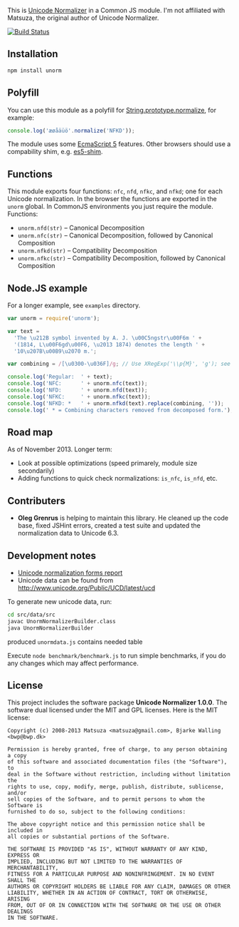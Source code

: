 This is [Unicode Normalizer] in a Common JS module. I'm not affiliated with Matsuza, the original author of Unicode Normalizer.

[![Build Status](https://travis-ci.org/walling/unorm.png?branch=master)](https://travis-ci.org/walling/unorm)


Installation
------------

```bash
npm install unorm
```

Polyfill
--------

You can use this module as a polyfill for [String.prototype.normalize], for example:

```javascript
console.log('æøåäüö'.normalize('NFKD'));
```

The module uses some [EcmaScript 5](http://kangax.github.io/es5-compat-table/) features. Other browsers should use a compability shim, e.g. [es5-shim](https://github.com/kriskowal/es5-shim).

Functions
---------

This module exports four functions: `nfc`, `nfd`, `nfkc`, and `nfkd`; one for each Unicode normalization. In the browser the functions are exported in the `unorm` global. In CommonJS environments you just require the module. Functions:

 *  `unorm.nfd(str)` – Canonical Decomposition
 *  `unorm.nfc(str)` – Canonical Decomposition, followed by Canonical Composition
 *  `unorm.nfkd(str)` – Compatibility Decomposition
 *  `unorm.nfkc(str)` – Compatibility Decomposition, followed by Canonical Composition


Node.JS example
---------------

For a longer example, see `examples` directory.

```javascript
var unorm = require('unorm');

var text =
  'The \u212B symbol invented by A. J. \u00C5ngstr\u00F6m ' +
  '(1814, L\u00F6gd\u00F6, \u2013 1874) denotes the length ' +
  '10\u207B\u00B9\u2070 m.';

var combining = /[\u0300-\u036F]/g; // Use XRegExp('\\p{M}', 'g'); see example.js.

console.log('Regular:  ' + text);
console.log('NFC:      ' + unorm.nfc(text));
console.log('NFD:      ' + unorm.nfd(text));
console.log('NFKC:     ' + unorm.nfkc(text));
console.log('NFKD: *   ' + unorm.nfkd(text).replace(combining, ''));
console.log(' * = Combining characters removed from decomposed form.');
```


Road map
--------

As of November 2013. Longer term:

- Look at possible optimizations (speed primarely, module size secondarily)
- Adding functions to quick check normalizations: `is_nfc`, `is_nfd`, etc.


Contributers
------------

 - **Oleg Grenrus** is helping to maintain this library. He cleaned up the code base, fixed JSHint errors, created a test suite and updated the normalization data to Unicode 6.3.


Development notes
-----------------

- [Unicode normalization forms report](http://www.unicode.org/reports/tr15/)
- Unicode data can be found from http://www.unicode.org/Public/UCD/latest/ucd

To generate new unicode data, run:
```sh
cd src/data/src
javac UnormNormalizerBuilder.class
java UnormNormalizerBuilder
```
produced `unormdata.js` contains needed table

Execute `node benchmark/benchmark.js` to run simple benchmarks, if you do any changes which may affect performance.

License
-------

This project includes the software package **Unicode Normalizer 1.0.0**. The
software dual licensed under the MIT and GPL licenses. Here is the MIT license:

    Copyright (c) 2008-2013 Matsuza <matsuza@gmail.com>, Bjarke Walling <bwp@bwp.dk>
    
    Permission is hereby granted, free of charge, to any person obtaining a copy
    of this software and associated documentation files (the "Software"), to
    deal in the Software without restriction, including without limitation the
    rights to use, copy, modify, merge, publish, distribute, sublicense, and/or
    sell copies of the Software, and to permit persons to whom the Software is
    furnished to do so, subject to the following conditions:
    
    The above copyright notice and this permission notice shall be included in
    all copies or substantial portions of the Software.
    
    THE SOFTWARE IS PROVIDED "AS IS", WITHOUT WARRANTY OF ANY KIND, EXPRESS OR
    IMPLIED, INCLUDING BUT NOT LIMITED TO THE WARRANTIES OF MERCHANTABILITY,
    FITNESS FOR A PARTICULAR PURPOSE AND NONINFRINGEMENT. IN NO EVENT SHALL THE
    AUTHORS OR COPYRIGHT HOLDERS BE LIABLE FOR ANY CLAIM, DAMAGES OR OTHER
    LIABILITY, WHETHER IN AN ACTION OF CONTRACT, TORT OR OTHERWISE, ARISING
    FROM, OUT OF OR IN CONNECTION WITH THE SOFTWARE OR THE USE OR OTHER DEALINGS
    IN THE SOFTWARE.


[Unicode Normalizer]: http://coderepos.org/share/browser/lang/javascript/UnicodeNormalizer
[String.prototype.normalize]: http://people.mozilla.org/~jorendorff/es6-draft.html#sec-15.5.3.26

